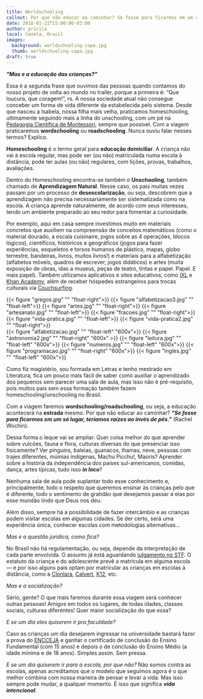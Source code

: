```yaml
---
title: Worldschooling
callout: Por que não educar ao caminhar? Se fosse para ficarmos em um só lugar, teríamos raízes ao invés de pés.
date: 2018-01-22T15:00:00-03:00
author: pricila
local: Canela, Brasil
images:
  background: worldschooling-capa.jpg
  thumb: worldschooling-capa.jpg
draft: true
---
```


***"Mas e a educação das crianças?"***

Essa é a segunda frase que ouvimos das pessoas quando contamos do nosso projeto de volta ao mundo no trailer, porque a primeira é: “Que loucura, que coragem!”, rs. A nossa sociedade atual não consegue conceber um forma de vida diferente da estabelecida pelo sistema. Desde que nasceu a Isabela, nossa filha mais velha, praticamos homeschooling, ultimamente seguindo mais a linha do unschooling, com um pé na [Pedagogia Científica de Montessori](https://larmontessori.com/maria-montessori/), sempre que possível. Com a viagem praticaremos **wordschooling** ou **roadschooling**. Nunca ouviu falar nesses termos? Explico.

**Homeschooling** é o termo geral para **educação domiciliar**. A criança não vai à escola regular, mas pode ser (ou não) matriculada numa escola à distância, pode ter aulas (ou não) regulares, com lições, provas, trabalhos, avaliações. 

Dentro do Homeschooling encontra-se também o **Unschooling**, também chamado de **Aprendizagem Natural**. Nesse caso, os pais muitas vezes passam por um processo de **desescolarização**, ou seja, descobrem que a aprendizagem não precisa necessariamente ser sistematizada como na escola. A criança aprende naturalmente, de acordo com seus interesses, tendo um ambiente preparado ao seu redor para fomentar a curiosidade.

Por exemplo, aqui em casa sempre investimos muito em materiais concretos que auxiliem na compreensão de conceitos matemáticos (como o material dourado, a escala cuisinaire, jogos sobre as 4 operações, blocos lógicos), científicos, históricos e geográficos (jogos para fazer experiências, esqueletos e torsos humanos de plástico, mapas, globo terrestre, bandeiras, livros, muitos livros!) e materiais para a alfabetização (alfabetos móveis, quadros de escrever, jogos didáticos) e artes (muita exposição de obras, idas a museus, peças de teatro, tintas e papel. Papel. E mais papel). Também utilizamos aplicativos e sites educativos, como [IXL](http://ixl.com) e [Khan Academy](http://khanacademy.org), além de receber hóspedes estrangeiros para trocas culturais via [Couchsurfing](http://www.couchsurfing.com).
<div class="clearfix">
{{< figure "gregos.jpg" "" "float-right">}}
{{< figure "alfabetizacao3.jpg" "" "float-left">}}
{{< figure "artes.jpg" "" "float-right">}}
{{< figure "artesanato.jpg" "" "float-left">}}
{{< figure "fracoes.jpg" "" "float-right">}}
{{< figure "vida-pratica.jpg" "" "float-left">}}
{{< figure "vida-pratica2.jpg" "" "float-right">}}
</div>

<div class="clearfix">
{{< figure "alfabetizacao.jpg" "" "float-left" "600x">}}
{{< figure "astronomia2.jpg" "" "float-right" "600x" >}}
{{< figure "leitura.jpg" "" "float-left" "600x">}}
{{< figure "numeros.jpg" "" "float-left" "600x">}}
{{< figure "programacao.jpg" "" "float-right" "600x">}}
{{< figure "ingles.jpg" "" "float-left" "600x">}}
</div>


Como fiz magistério, sou formada em Letras e tenho mestrado em Literatura, fica um pouco mais fácil de saber como auxiliar o aprendizado dos pequenos sem parecer uma sala de aula, mas isso não é pré-requisito, pois muitos pais sem essa formação também fazem homeschooling/unschooling no Brasil.

Com a viagem faremos **wordschooling/roadschooling**, ou seja, a educação acontecerá na **estrada** mesmo. Por que não educar ao caminhar? ***"Se fosse para ficarmos em um só lugar, teríamos raízes ao invés de pés."*** (Rachel Wochin). 

Dessa forma o leque vai se ampliar. Quer coisa melhor do que aprender sobre vulcões, fauna e flora, culturas diversas do que presenciar isso fisicamente? Ver pinguins, baleias, guanacos, lhamas, neve, pessoas com trajes diferentes, múmias indígenas, Machu Picchu!, Maoris? Aprender sobre a história da independência dos países sul-americanos, comidas, dança, artes típicas, tudo isso ***in loco***? 

Nenhuma sala de aula pode suplantar todo esse conhecimento e, principalmente, todo o respeito que queremos ensinar às crianças pelo que é diferente, todo o sentimento de gratidão que desejamos passar a elas por esse mundão lindo que Deus nos deu.

Além disso, sempre há a possibilidade de fazer intercâmbio e as crianças podem visitar escolas em algumas cidades. Se der certo, será uma experiência única, conhecer escolas com metodologias alternativas...

*Mas e a questão jurídica, como fica?*

No Brasil não há regulamentação, ou seja, depende da interpretação de cada parte envolvida. O assunto já está aguardando [julgamento no STF](http://www.stf.jus.br/portal/jurisprudenciaRepercussao/verAndamentoProcesso.asp?incidente=4774632&numeroProcesso=888815&classeProcesso=RE&numeroTema=822). O estatuto da criança e do adolescente prevê a matrícula em alguma escola — e por isso alguns pais optam por matricular as crianças em escolas à distância, como a [Clonlara](http://clonlara.pt), [Calvert](http://calverteducation.com), [K12](http://k12.com), etc.
 
*Mas e a socialização?*

Sério, gente? O que mais faremos durante essa viagem será conhecer outras pessoas! Amigos em todos os lugares, de todas idades, classes sociais, culturas diferentes! Quer maior socialização do que essa?

*E se um dia eles quiserem ir pra faculdade?*

Caso as crianças um dia desejarem ingressar na universidade bastará fazer a prova do [ENCCEJA](http://portal.mec.gov.br/component/tags/tag/33970) e ganhar o certificado de conclusão do Ensino Fundamental (com 15 anos) e depois o de conclusão do Ensino Médio (a idade mínima e de 18 anos). Simples assim. Sem pressa. 

*E se um dia quiserem ir para a escola, por que não?* Não somos contra as escolas, apenas acreditamos que o modelo que seguimos agora é o que melhor combina com nossa maneira de pensar e levar a vida. Mas isso sempre pode mudar, a qualquer momento. É isso que significa ***vida intencional***.